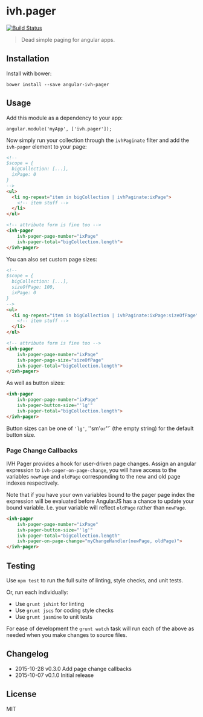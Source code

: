 
# ivh.pager

[![Build Status](https://secure.travis-ci.org/iVantage/angular-ivh-pager.png?branch=master)](https://travis-ci.org/iVantage/angular-ivh-pager)

> Dead simple paging for angular apps.


## Installation

Install with bower:

```
bower install --save angular-ivh-pager
```


## Usage

Add this module as a dependency to your app:

```
angular.module('myApp', ['ivh.pager']);
```

Now simply run your collection through the `ivhPaginate` filter and add the
`ivh-pager` element to your page:

```html
<!--
$scope = {
  bigCollection: [...],
  ixPage: 0
}
-->
<ul>
  <li ng-repeat="item in bigCollection | ivhPaginate:ixPage">
    <!-- item stuff -->
  </li>
</ul>

<!-- attribute form is fine too -->
<ivh-pager
    ivh-pager-page-number="ixPage"
    ivh-pager-total="bigCollection.length">
</ivh-pager>
```

You can also set custom page sizes:

```html
<!--
$scope = {
  bigCollection: [...],
  sizeOfPage: 100,
  ixPage: 0
}
-->
<ul>
  <li ng-repeat="item in bigCollection | ivhPaginate:ixPage:sizeOfPage">
    <!-- item stuff -->
  </li>
</ul>

<!-- attribute form is fine too -->
<ivh-pager
    ivh-pager-page-number="ixPage"
    ivh-pager-page-size="sizeOfPage"
    ivh-pager-total="bigCollection.length">
</ivh-pager>
```

As well as button sizes:

```html
<ivh-pager
    ivh-pager-page-number="ixPage"
    ivh-pager-button-size="'lg'" 
    ivh-pager-total="bigCollection.length">
</ivh-pager>
```

Button sizes can be one of `'lg'`, ''sm'` or `''` (the empty string) for the
default button size.

### Page Change Callbacks

IVH Pager provides a hook for user-driven page changes. Assign an angular
expression to `ivh-pager-on-page-change`, you will have access to the variables
`newPage` and `oldPage` corresponding to the new and old page indexes
respectively.

Note that if you have your own variables bound to the pager page index the
expression will be evaluated before AngularJS has a chance to update your bound
variable. I.e. your variable will reflect `oldPage` rather than `newPage`.

```html
<ivh-pager
    ivh-pager-page-number="ixPage"
    ivh-pager-button-size="'lg'" 
    ivh-pager-total="bigCollection.length"
    ivh-pager-on-page-change="myChangeHandler(newPage, oldPage)">
</ivh-pager>
```

## Testing

Use `npm test` to run the full suite of linting, style checks, and unit tests.

Or, run each individually:

- Use `grunt jshint` for linting
- Use `grunt jscs` for coding style checks
- Use `grunt jasmine` to unit tests

For ease of development the `grunt watch` task will run each of the above as
needed when you make changes to source files.


## Changelog

- 2015-10-28 v0.3.0 Add page change callbacks
- 2015-10-07 v0.1.0 Initial release


## License

MIT
